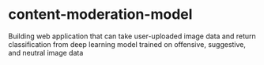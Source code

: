 # content-moderation-model
Building web application that can take user-uploaded image data and return classification from deep learning model trained on offensive, suggestive, and neutral image data 

